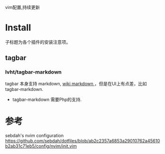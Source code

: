 vim配置,持续更新

# Install 
子标题为各个插件的安装注意项。 

## tagbar 

### lvht/tagbar-markdown
tagbar 本身支持 markdown, [ wiki markdown ](https://github.com/majutsushi/tagbar/wiki#markdown)，但是在UI上有点差，比如tagbar-markdown.  

- tagbar-markdown 需要Php的支持. 

# 参考

sebdah's nvim configuration  
https://github.com/sebdah/dotfiles/blob/ab2c2357a6853a29010762a45610b2ab31c71eb5/config/nvim/init.vim  

